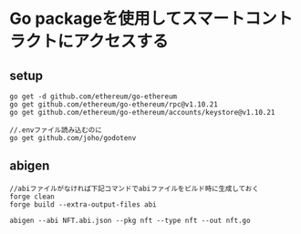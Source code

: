 # Go packageを使用してスマートコントラクトにアクセスする

## setup

```
go get -d github.com/ethereum/go-ethereum
go get github.com/ethereum/go-ethereum/rpc@v1.10.21
go get github.com/ethereum/go-ethereum/accounts/keystore@v1.10.21

//.envファイル読み込むのに
go get github.com/joho/godotenv
```

## abigen

```
//abiファイルがなければ下記コマンドでabiファイルをビルド時に生成しておく
forge clean
forge build --extra-output-files abi

abigen --abi NFT.abi.json --pkg nft --type nft --out nft.go
```
